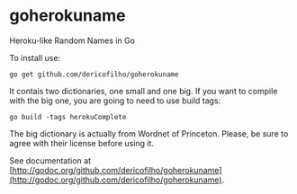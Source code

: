 # goherokuname
Heroku-like Random Names in Go

To install use:

`go get github.com/dericofilho/goherokuname`

It contais two dictionaries, one small and one big. If you want to compile with the big one, you are going to need to use build tags:

`go build -tags herokuComplete`

The big dictionary is actually from Wordnet of Princeton. Please, be sure to agree with their license before using it.

See documentation at [http://godoc.org/github.com/dericofilho/goherokuname](http://godoc.org/github.com/dericofilho/goherokuname).